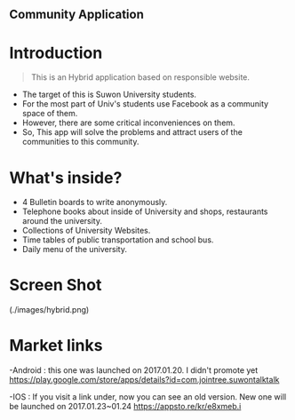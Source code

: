 ## Community Application
# Introduction
> This is an Hybrid application based on responsible website.
- The target of this is Suwon University students.
- For the most part of Univ's students use Facebook as a community space of them.
- However, there are some critical inconveniences on them.
- So, This app will solve the problems and attract users of the communities to this community.

# What's inside?
- 4 Bulletin boards to write anonymously.
- Telephone books about inside of University and shops, restaurants around the university.
- Collections of University Websites.
- Time tables of public transportation and school bus.
- Daily menu of the university.

# Screen Shot
(./images/hybrid.png)

# Market links
-Android : this one was launched on 2017.01.20. I didn't promote yet
 https://play.google.com/store/apps/details?id=com.jointree.suwontalktalk

-IOS : If you visit a link under, now you can see an old version. New one will be launched on 2017.01.23~01.24
 https://appsto.re/kr/e8xmeb.i
